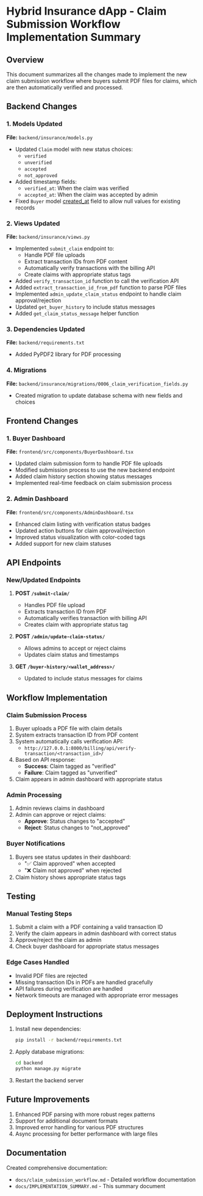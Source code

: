 # Hybrid Insurance dApp - Claim Submission Workflow Implementation Summary

## Overview
This document summarizes all the changes made to implement the new claim submission workflow where buyers submit PDF files for claims, which are then automatically verified and processed.

## Backend Changes

### 1. Models Updated
**File:** `backend/insurance/models.py`

- Updated `Claim` model with new status choices:
  - `verified`
  - `unverified`
  - `accepted`
  - `not_approved`
- Added timestamp fields:
  - `verified_at`: When the claim was verified
  - `accepted_at`: When the claim was accepted by admin
- Fixed `Buyer` model [created_at](file://f:\web3\hybrid_Insurance%20_reviced\backend\insurance\models.py#L149-L149) field to allow null values for existing records

### 2. Views Updated
**File:** `backend/insurance/views.py`

- Implemented `submit_claim` endpoint to:
  - Handle PDF file uploads
  - Extract transaction IDs from PDF content
  - Automatically verify transactions with the billing API
  - Create claims with appropriate status tags
- Added `verify_transaction_id` function to call the verification API
- Added `extract_transaction_id_from_pdf` function to parse PDF files
- Implemented `admin_update_claim_status` endpoint to handle claim approval/rejection
- Updated `get_buyer_history` to include status messages
- Added `get_claim_status_message` helper function

### 3. Dependencies Updated
**File:** `backend/requirements.txt`

- Added PyPDF2 library for PDF processing

### 4. Migrations
**File:** `backend/insurance/migrations/0006_claim_verification_fields.py`

- Created migration to update database schema with new fields and choices

## Frontend Changes

### 1. Buyer Dashboard
**File:** `frontend/src/components/BuyerDashboard.tsx`

- Updated claim submission form to handle PDF file uploads
- Modified submission process to use the new backend endpoint
- Added claim history section showing status messages
- Implemented real-time feedback on claim submission process

### 2. Admin Dashboard
**File:** `frontend/src/components/AdminDashboard.tsx`

- Enhanced claim listing with verification status badges
- Updated action buttons for claim approval/rejection
- Improved status visualization with color-coded tags
- Added support for new claim statuses

## API Endpoints

### New/Updated Endpoints

1. **POST `/submit-claim/`**
   - Handles PDF file upload
   - Extracts transaction ID from PDF
   - Automatically verifies transaction with billing API
   - Creates claim with appropriate status tag

2. **POST `/admin/update-claim-status/`**
   - Allows admins to accept or reject claims
   - Updates claim status and timestamps

3. **GET `/buyer-history/<wallet_address>/`**
   - Updated to include status messages for claims

## Workflow Implementation

### Claim Submission Process
1. Buyer uploads a PDF file with claim details
2. System extracts transaction ID from PDF content
3. System automatically calls verification API:
   - `http://127.0.0.1:8000/billing/api/verify-transaction/<transaction_id>/`
4. Based on API response:
   - **Success**: Claim tagged as "verified"
   - **Failure**: Claim tagged as "unverified"
5. Claim appears in admin dashboard with appropriate status

### Admin Processing
1. Admin reviews claims in dashboard
2. Admin can approve or reject claims:
   - **Approve**: Status changes to "accepted"
   - **Reject**: Status changes to "not_approved"

### Buyer Notifications
1. Buyers see status updates in their dashboard:
   - "✅ Claim approved" when accepted
   - "❌ Claim not approved" when rejected
2. Claim history shows appropriate status tags

## Testing

### Manual Testing Steps
1. Submit a claim with a PDF containing a valid transaction ID
2. Verify the claim appears in admin dashboard with correct status
3. Approve/reject the claim as admin
4. Check buyer dashboard for appropriate status messages

### Edge Cases Handled
- Invalid PDF files are rejected
- Missing transaction IDs in PDFs are handled gracefully
- API failures during verification are handled
- Network timeouts are managed with appropriate error messages

## Deployment Instructions

1. Install new dependencies:
   ```bash
   pip install -r backend/requirements.txt
   ```

2. Apply database migrations:
   ```bash
   cd backend
   python manage.py migrate
   ```

3. Restart the backend server

## Future Improvements

1. Enhanced PDF parsing with more robust regex patterns
2. Support for additional document formats
3. Improved error handling for various PDF structures
4. Async processing for better performance with large files

## Documentation

Created comprehensive documentation:
- `docs/claim_submission_workflow.md` - Detailed workflow documentation
- `docs/IMPLEMENTATION_SUMMARY.md` - This summary document